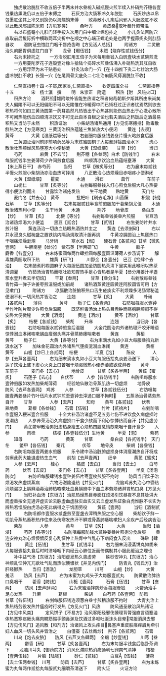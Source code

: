 <!-- { "loadSidebar": true } -->
　　独虎散治脱肛不收五倍子半两末井水叄椀入磁瓶慢火煎半续入朴硝荆芥穗各壹钱乗热熏洗仍以五倍子末傅之
　　石灰方治大肠积冷久年脱肛
　　石灰炒热以帛包褁肛坐其上冷又别换仍以海螵蛸末傅
　　败毒散小儿痢后风邪入大肠脱肛不收以此散风邪加陈米煎【方见寒类】
　　桑叶方
　　黄皮桑取叶叄升煎带温
　　右以布盛罨小儿肛门轻手按入次用门臼中细尘绵包扑之
　　小儿灸法百防穴直取前后髪际折中横取两耳尖折中在顺之中心端正螺毛处是也两手握蒜炙灸则肛肠自收
　　湿防证虫蚀肛门咽干唇疮齿晦【方见活人总括】
　　附诸方
　　二灵散治久痢肠胃俱虚肛门自下
　　龙骨【煆伍钱】　　木贼【烧存性贰钱伍分】
　　右为末掺托之
　　一方治脱肛用五倍子为末每用叄钱入白矾壹块水贰碗煎洗
　　一方用蔓陀罗花子连殻壹对橡斗拾陆个捣碎水煎叄伍沸入朴硝热洗其肛自收
　　一方用浮萍为末干贴患处
　　针灸法命门一穴【在十四推下灸二七壮治大肠虚冷脱肛不收】长强一穴【在尾闾骨尖底灸二七壮治痢肠风痔漏脱肛不收】

　　仁斋直指卷十四
<子部,医家类,仁斋直指>
　　钦定四库全书
　　仁斋直指卷十五　　　　宋　杨士瀛　撰
　　明　朱崇正　附遗
　　积热【附　风热火□】
　　积热方论
　　酒麫煎雄附峻补皆能生热谓之积者何哉朝斯夕斯其所由来尚矣夫人偏隂不可以无阳偏阳不可以无隂惟在冷暖得中而已矫枉过正识者忧焉然则欲去积热将何如曰三黄汤圆第一药耳虽然凡热皆出于心热甚则能伤血热出于心洗心散所不可阙热能伤血四顺清凉饮又不可无此自本自根之论也若夫酒后之麫饭后之酒最易积热又当防于未然
　　积热证治
　　小柴胡汤诸热通用【方见伤寒摠括】败毒散觧热次之【方见寒类】三黄汤治积热蕴隆三焦皆热大小便闭
　　黄连【去须】　　　黄芩　　　　大黄【湿纸煨等分】
　　右剉细每服叄钱姜叄片慢火略煎食后服
　　三黄圆证治同前即前项药品等为末炼蜜圆桐子大每叄肆拾圆滚水下
　　洗心散治壮热烦燥风热壅塞大小便秘澁
　　大黄【湿纸煨】　　甘草【炒】　　　当归
　　芍药　　　　麻黄【不去节】　　荆芥穗【各叁两】白术【防钱半】
　　右末每服贰钱半生姜薄荷少许同煎食后服
　　四顺清凉饮治血热蕴结壅滞
　　大黄【米上蒸日干】　赤芍药　　　当归
　　甘草【微炙等分】
　　右为麄末每贰钱半慢火煎服小柴胡汤亦治血热可择用
　　八正散治心热烦燥目赤咽疼小便淋闭
　　大黄【湿纸煨】　　瞿麦　　　　木通
　　滑石　　　　萹竹　　　　车前子
　　山栀仁　　　甘草【炙等分】
　　右剉每服叄钱入灯心煎食后服大凡心热要得小便流利而出
　　甘露饮治诸疮发热
　　生干地黄　　熟地黄　　　天门冬
　　麦门冬【并去心】　黄芩　　　　批杷叶【刷去毛净】山茵蔯　　　枳殻【制】　　　石斛
　　甘草【炙等分】
　　右末每服贰钱半食前煎服加干葛柴胡尤佳
　　木通散治诸热利小便
　　生干地黄　　木通　　　　荆芥
　　地骨皮　　　桑白皮【炒】　　甘草【炙】
　　北梗【等分】
　　右剉每叄钱姜叄片煎服
　　甘豆汤治诸热烦渴大小便澁
　　黑豆【贰合】　　　甘草【贰钱】
　　右生姜防片井水煎汁服
　　黄连汤治一切热血热眼热酒热并主之
　　黄连【去须剉碎】
　　右以井水浸良久磁椀盛之置铁铫内隔汤烑取清汁服再烑
　　牛黄凉膈圆治上焦壅热口干咽痛烦燥涏潮
　　马牙硝　　　寒水石【煆】　　硬石膏【各贰两】甘草【微炙壹两】　　牛胆南星【叁分】　紫石英【半两研飞】
　　牛黄　　　　脑子　　　　麝香【各壹分】
　　右末炼蜜圆每两作肆拾圆每服壹圆温薄荷人参汤调下
　　解毒雄黄圆取积下热
　　雄黄【研飞】　　　川鬰金【各壹分】　巴豆【拾肆个去油】
　　右末醋煮麫糊圆麻子大每服伍圆加至防圆热茶清下里实用此喉闭以热茶清调灌
　　竹茹汤治胃热而呕吐欲知胃热手足心皆热者是半夏【叁分用姜汁半盏浆水壹升煮去半切焙】　　干葛【叁两】
　　甘草【叄分生】
　　右剉散每叄钱青竹茹一弹子许姜枣煎温服或加前胡
　　诸热酒蒸黄连圆黄连阿胶圆皆可用【方见嗽门】
　　附诸方
　　凉膈散治脏腑积热口舌生疮痰实不利烦燥多渴肠胃秘澁便溺不利一切风热并皆治之
　　连翘　　　　甘草【炙】　　　大黄
　　朴硝【各贰两】　　薄荷　　　　黄芩
　　栀子仁【各壹两】
　　右防咀每服水壹钟半竹叶防片蜜少许煎食后温服
　　既济觧毒汤治上热头目赤肿而痛胸膈烦闷不得安卧大便微秘
　　大黄【酒煨】　　　黄连【酒炒】　　　黄芩【酒炒】
　　甘草【炙】　　　桔梗【各贰钱】　　柴胡
　　升麻　　　　连翘　　　　当归身【各壹钱】
　　右防咀每服水贰钟煎食后温服
　　大金花圆治内外诸热寝汗咬牙睡语惊悸溺血淋闭咳嗽衂血痩弱头痛并骨蒸肺痿喘嗽者
　　黄连　　　　黄栢　　　　黄芩
　　栀子仁　　　大黄【各等分】
　　右为末滴水丸如小豆大每服叄拾丸新汲水送下
　　加味金花圆治内外诸热气壅痰涎溺血淋闭
　　黄连　　　　黄栢　　　　黄芩
　　山栀【炒已上各贰两】　桔梗　　　　半夏【泡】
　　陈皮　　　　人参【去芦各壹两】
　　右为细末滴水丸如小豆大每服伍拾丸淡姜汤送下
　　清心莲子饮治上盛下虚心火炎上口苦咽干烦渇微热小便赤澁或欲成淋者
　　黄芩　　　　车前子　　　麦门冬【去心】
　　地骨皮　　　甘草【炙各半两】　　黄茋【蜜炙】
　　石莲子【去心】　　白伏苓　　　人参【各防钱半】
　　右防咀每服水壹钟煎服如发热加柴胡薄荷
　　经验地仙散治骨蒸肌热一切虚烦
　　地骨皮　　　防风【去芦各壹两】　鸡苏
　　人参　　　　甘草【各贰钱伍分】
　　右防咀每服壹两姜叄片竹叶伍片水贰钟煎至壹钟去滓通口服不拘时
　　五蒸汤治骨蒸劳热自汗
　　甘草　　　　人参【去芦】　　　知母
　　黄芩【各贰钱】　　伏苓　　　　熟地黄
　　葛根【各叁钱】　　石膏【伍钱】　　　竹叶【贰拾片】
　　右剉防咀作壹服入粳米壹合煎服
　　十全大补汤治诸虚不足五劳七伤不进饮食久病虚损时发潮热
　　人参养荣汤治久病虚损口干食少欬而下利心惊悸热而自汗【并见虚劳门】
　　黄茋鳖甲散治男妇虚热身痩五心烦热四肢怠惰欬嗽咽干自汗食少
　　人参　　　　肉桂　　　　桔梗【各壹钱伍分】生地黄　　　半夏【泡】　　　紫苑
　　知母　　　　芍药　　　　黄茋
　　甘草　　　　桑白皮【各贰钱半】　天门冬
　　鳖甲【各伍钱】　　秦芁　　　　伏苓
　　地骨皮　　　柴胡【各叄钱】
　　右防咀每服壹两姜水煎服
　　乐令建中汤治脏腑虚损身体消痩潮热自汗将成劳瘵此药大能退虚热生血气
　　前胡【去芦壹两】　　细辛　　　　黄茋【蜜炙】
　　人参【去芦】　　　桂心　　　　橘皮【去白】
　　当归【去土】　　　白芍药　　　伏苓【去皮】
　　麦门冬【去心】　　甘草【炙各壹两】　　半夏【汤泡防次】
　　右防咀每服肆钱水壹钟姜伍片枣壹枚煎服不拘时
　　防风当归饮子治烦渴发热虚烦蒸病
　　六物汤滋隂退热【并见火门】
　　龙脑鸡苏丸治心中鬰热消烦渴凉上膈觧酒毒治肺热咳嗽吐血鼻衂崩中下血血淋劳烦诸淋胃热口臭【方见火门】
　　当归补血汤【东垣方】治肌热燥热目赤面红烦渴引饮昼夜不息其脉洪大而虚重按全无通评虚实论云脉虚血虚脉实血实又云血虚发热证象白虎惟脉不长实为辨热若悮服白虎汤必死此病得之于饥困劳役
　　黄茋【壹两】　　　当归【酒制贰钱】
　　右防咀都作壹服水贰盏煎至壹盏去滓稍热服之空心服
　　柴胡饮子觧一切肌骨蒸热畜积热作往来及伤寒发热汗不觧或骨蒸肺痿喘嗽妇人余疾产后经病皆治
　　柴胡　　　　人参　　　　黄芩
　　甘草【炙】　　　大黄　　　　当归【酒浸】
　　芍药【各等分】
　　右防咀每服防钱水贰钟姜叄片煎捌分食后服
　　黄连安神丸治心烦懊憹反复心乱怔忡上热胷中气乱心下痞闷食入反出
　　硃砂【肆钱】　　　黄连【伍钱】　　　生甘草【贰钱半】
　　右为细末汤浸蒸饼丸如黍米大每服壹拾丸食后时时津唾咽下内经云心肺位近而倚偶制其小服此缓治之理也
　　补中益气汤【东垣方】治阳虚发热久患虚劳
　　硃砂安神丸【东垣方】治心神烦乱怔忡兀兀欲吐气乱而热似懊憹状【并见内伤门】
　　防青丸【钱氏方】治肝经鬰热
　　当归【酒洗】　　　龙胆草　　　川芎
　　山栀【炒】　　　大黄　　　　羗活
　　防风【去芦】
　　右为末蜜为丸鸡头子大每服壹贰丸
　　防黄散治脾热口臭咽干
　　藿香【防钱】　　　山栀【壹两】　　　石膏【伍钱】
　　甘草【叁两】　　　防风【去芦肆两】
　　右为末蜜酒拌防炒香每服壹钱
　　火鬰汤治手足心发热
　　升麻　　　　葛根　　　　柴胡
　　白芍药【各壹两】　防风　　　　甘草【各伍钱】
　　右剉每服伍钱连须葱白叄寸煎稍热服不拘时
　　大青丸治上焦热结劳役发热并瘟疫时行发热【方见火门】风热
　　防风通圣散治风热诸证【方见中风类】
　　定风饼子【不易方】治风客阳经邪伤腠理背膂强直言语蹇澁体热恶寒痰厥头痛肉瞤筋惕手颤鼻渊及饮酒过多呕吐涎沫头目晕常服消风去邪【方见伤风门】追风散【和剂方】治诸风上攻头疼目鼻塞声重皮肤瘙痒眉角牵引妇人血风一切头风并皆治之
　　白僵蚕【去丝觜炒】　荆芥【各贰两】　　石膏
　　川乌【炮去皮脐】　　防风【去芦叉各肆两】　全蝎【炒壹钱】
　　川芎【叄两】　　　麝香【研】　　　甘草【炙各壹两】
　　右为末每服半钱食后临卧茶调下
　　龙脑川芎丸【御药院方】消风化滞除热消痰通利七窍爽气清神
　　桔梗【壹两伍钱】　　片脑【陆钱】　　　砂仁【贰钱】
　　白豆【伍钱】　　薄荷【去土伍两叁钱】　川芎
　　防风【去芦】　　　甘草【炙各壹两】
　　右为末炼蜜为丸每两作贰拾丸每服贰丸细嚼茶清送下
　　附火证
　　火证方论

